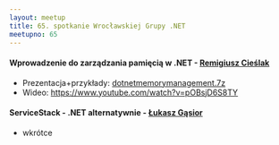 ```yaml
---
layout: meetup
title: 65. spotkanie Wrocławskiej Grupy .NET
meetupno: 65
---
```


#### Wprowadzenie do zarządzania pamięcią w .NET - [Remigiusz Cieślak](emailto:remigiusz.cieslak@gmail.com)
* Prezentacja+przykłady: [dotnetmemorymanagement.7z](https://raw.githubusercontent.com/wrocnet/wrocnet.github.io/master/_assets/dotnetmemorymanagement101.7z) 
* Wideo: https://www.youtube.com/watch?v=pOBsjD6S8TY


#### ServiceStack - .NET alternatywnie - [Łukasz Gąsior](https://twitter.com/lukaszgasior)
* wkrótce
